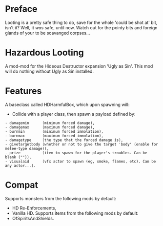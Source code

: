 # Preface
 Looting is a pretty safe thing to do, save for the whole 'could be shot at' bit, isn't it? Well, it *was* safe, until now. Watch out for the pointy bits and foreign glands of your to be scavanged corpses...
# Hazardous Looting
 A mod-mod for the Hideous Destructor expansion 'Ugly as Sin'. This mod will do nothing without Ugly as Sin installed.
# Features
 A baseclass called HDHarmfulBox, which upon spawning will:
 - Collide with a player class, then spawn a payload defined by:
 ```
 - damagemin      (minimum forced damage),
 - damagemax      (maximum forced damage),
 - burnmin        (minimum forced immolation),
 - burnmax        (maximum forced immolation),
 - damagetype     (the type that the forced damage is),
 - givetargetbody (whether or not to give the target 'body' (enable for melee-type damage)),
 - prize          (item to spawn for the player's troubles. Can be blank ("")),
 - visualaid      (vfx actor to spawn (eg, smoke, flames, etc). Can be any actor...).
 ```
 # Compat
  Supports monsters from the following mods by default:
  - HD Re-Enforcements,
  - Vanilla HD.
  Supports items from the following mods by default:
  - OfSpiritsAndShields.